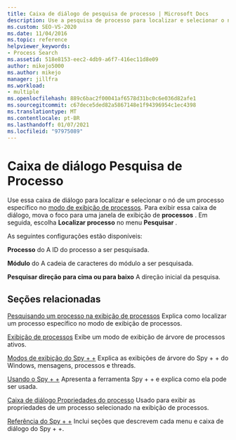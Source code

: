 ```yaml
---
title: Caixa de diálogo de pesquisa de processo | Microsoft Docs
description: Use a pesquisa de processo para localizar e selecionar o nó de um processo específico no modo de exibição de processos. Você pode especificar a ID do processo, a cadeia de caracteres do módulo e a direção da pesquisa.
ms.custom: SEO-VS-2020
ms.date: 11/04/2016
ms.topic: reference
helpviewer_keywords:
- Process Search
ms.assetid: 518e8153-eec2-4db9-a6f7-416ec11d8e09
author: mikejo5000
ms.author: mikejo
manager: jillfra
ms.workload:
- multiple
ms.openlocfilehash: 889c6bac2f00041af6578d31bc0c6e036d82afe1
ms.sourcegitcommit: c67dece5ded82a5867148e1f94396954c1ec4398
ms.translationtype: MT
ms.contentlocale: pt-BR
ms.lasthandoff: 01/07/2021
ms.locfileid: "97975089"
---
```

# <a name="process-search-dialog-box"></a>Caixa de diálogo Pesquisa de Processo
Use essa caixa de diálogo para localizar e selecionar o nó de um processo específico no [modo de exibição de processos](../debugger/processes-view.md). Para exibir essa caixa de diálogo, mova o foco para uma janela de exibição de **processos** . Em seguida, escolha **Localizar processo** no menu **Pesquisar** .

 As seguintes configurações estão disponíveis:

 **Processo** do A ID do processo a ser pesquisada.

 **Módulo** do A cadeia de caracteres do módulo a ser pesquisada.

 **Pesquisar direção para cima ou para baixo** A direção inicial da pesquisa.

## <a name="related-sections"></a>Seções relacionadas
 [Pesquisando um processo na exibição de processos](../debugger/how-to-search-for-a-process-in-processes-view.md) Explica como localizar um processo específico no modo de exibição de processos.

 [Exibição de processos](../debugger/processes-view.md) Exibe um modo de exibição de árvore de processos ativos.

 [Modos de exibição do Spy + +](../debugger/spy-increment-views.md) Explica as exibições de árvore do Spy + + do Windows, mensagens, processos e threads.

 [Usando o Spy + +](../debugger/using-spy-increment.md) Apresenta a ferramenta Spy + + e explica como ela pode ser usada.

 [Caixa de diálogo Propriedades do processo](../debugger/process-properties-dialog-box.md) Usado para exibir as propriedades de um processo selecionado na exibição de processos.

 [Referência do Spy + +](../debugger/spy-increment-reference.md) Inclui seções que descrevem cada menu e caixa de diálogo do Spy + +.